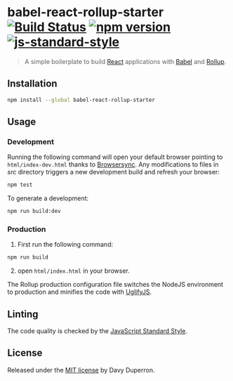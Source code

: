 # babel-react-rollup-starter [![Build Status](https://travis-ci.org/yamafaktory/babel-react-rollup-starter.svg?branch=master)](https://travis-ci.org/yamafaktory/babel-react-rollup-starter) [![npm version](https://img.shields.io/npm/v/babel-react-rollup-starter.svg?style=flat)](https://www.npmjs.com/package/babel-react-rollup-starter) [![js-standard-style](https://img.shields.io/badge/code%20style-standard-brightgreen.svg)](http://standardjs.com/)

> A simple boilerplate to build [React](https://facebook.github.io/react/) applications with [Babel](http://babeljs.io/) and [Rollup](http://rollupjs.org/).

## Installation

```sh
npm install --global babel-react-rollup-starter
```

## Usage

### Development

Running the following command will open your default browser pointing to `html/index-dev.html` thanks to [Browsersync](https://www.browsersync.io/). Any modifications to files in *src* directory triggers a new development build and refresh your browser:

```sh
npm test
```

To generate a development:

```sh
npm run build:dev
```

### Production

1. First run the following command:

```sh
npm run build
```

2.  open `html/index.html` in your browser.

The Rollup production configuration file switches the NodeJS environment to production and minifies the code with [UglifyJS](http://lisperator.net/uglifyjs/).

## Linting

The code quality is checked by the [JavaScript Standard Style](http://standardjs.com/).

## License

Released under the [MIT license](https://opensource.org/licenses/MIT) by Davy Duperron.
